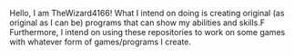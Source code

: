 Hello, I am TheWizard4166!
What I intend on doing is creating original (as original as I can be) programs that can show my abilities and skills.F
Furthermore, I intend on using these repositories to work on some games with whatever form of games/programs I create.
